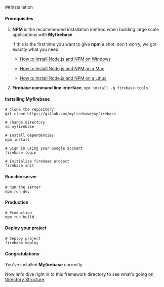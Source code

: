 
##Installation

#### Prerequisites

1. **NPM** is the recommended installation method when building large scale applications with **Myfirebase**.

   If this is the first time you want to give **npm** a shot, don't worry, we got exactly what you need.

   - [How to Install Node.js and NPM on Windows](http://blog.teamtreehouse.com/install-node-js-npm-windows)

   - [How to Install Node.js and NPM on a Mac](http://blog.teamtreehouse.com/install-node-js-npm-mac)

   - [How to Install Node.js and NPM on a Linux](http://blog.teamtreehouse.com/install-node-js-npm-linux)

2. **Firebase command line interface**, `npm install -g firebase-tools`

#### Installing Myfirebase

```shell
# Clone the repository
git clone https://github.com/myfirebase/myfirebase

# Change directory
cd myfirebase

# Install dependencies
npm install

# Sign in using your Google account
firebase login

# Initialize firebase project
firebase init
```

#### Run dev server

```shell
# Run the server
npm run dev
```

#### Production


```shell
# Production
npm run build
```

#### Deploy your project

```shell
# Deploy project
firebase deploy
```

#### Congratulations

You've installed **Myfirebase** correctly.

Now let's dive right in to this framework directory to see what's going on, [Directory Structure](directory_structure.md).